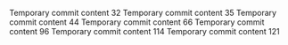 Temporary commit content 32
Temporary commit content 35
Temporary commit content 44
Temporary commit content 66
Temporary commit content 96
Temporary commit content 114
Temporary commit content 121
